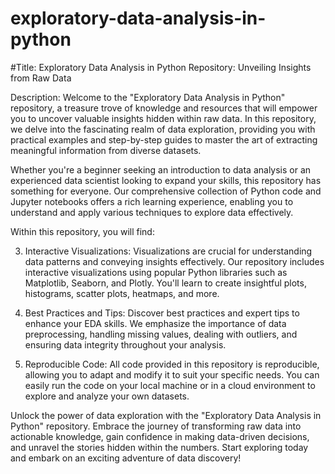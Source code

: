 # exploratory-data-analysis-in-python
#Title: Exploratory Data Analysis in Python Repository: Unveiling Insights from Raw Data

Description:
Welcome to the "Exploratory Data Analysis in Python" repository, a treasure trove of knowledge and resources that will empower you to uncover valuable insights hidden within raw data. In this repository, we delve into the fascinating realm of data exploration, providing you with practical examples and step-by-step guides to master the art of extracting meaningful information from diverse datasets.

Whether you're a beginner seeking an introduction to data analysis or an experienced data scientist looking to expand your skills, this repository has something for everyone. Our comprehensive collection of Python code and Jupyter notebooks offers a rich learning experience, enabling you to understand and apply various techniques to explore data effectively.

Within this repository, you will find:



3. Interactive Visualizations: Visualizations are crucial for understanding data patterns and conveying insights effectively. Our repository includes interactive visualizations using popular Python libraries such as Matplotlib, Seaborn, and Plotly. You'll learn to create insightful plots, histograms, scatter plots, heatmaps, and more.

5. Best Practices and Tips: Discover best practices and expert tips to enhance your EDA skills. We emphasize the importance of data preprocessing, handling missing values, dealing with outliers, and ensuring data integrity throughout your analysis.

6. Reproducible Code: All code provided in this repository is reproducible, allowing you to adapt and modify it to suit your specific needs. You can easily run the code on your local machine or in a cloud environment to explore and analyze your own datasets.



Unlock the power of data exploration with the "Exploratory Data Analysis in Python" repository. Embrace the journey of transforming raw data into actionable knowledge, gain confidence in making data-driven decisions, and unravel the stories hidden within the numbers. Start exploring today and embark on an exciting adventure of data discovery!
